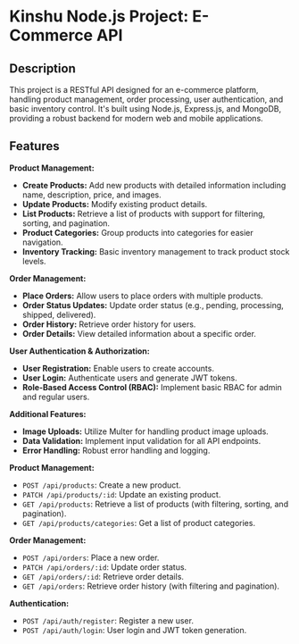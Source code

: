 # Kinshu Node.js Project: E-Commerce API

## Description

This project is a RESTful API designed for an e-commerce platform, handling product management, order processing, user authentication, and basic inventory control. It's built using Node.js, Express.js, and MongoDB, providing a robust backend for modern web and mobile applications.

## Features

**Product Management:**

* **Create Products:** Add new products with detailed information including name, description, price, and images.
* **Update Products:** Modify existing product details.
* **List Products:** Retrieve a list of products with support for filtering, sorting, and pagination.
* **Product Categories:** Group products into categories for easier navigation.
* **Inventory Tracking:** Basic inventory management to track product stock levels.

**Order Management:**

* **Place Orders:** Allow users to place orders with multiple products.
* **Order Status Updates:** Update order status (e.g., pending, processing, shipped, delivered).
* **Order History:** Retrieve order history for users.
* **Order Details:** View detailed information about a specific order.

**User Authentication & Authorization:**

* **User Registration:** Enable users to create accounts.
* **User Login:** Authenticate users and generate JWT tokens.
* **Role-Based Access Control (RBAC):** Implement basic RBAC for admin and regular users.

**Additional Features:**

* **Image Uploads:** Utilize Multer for handling product image uploads.
* **Data Validation:** Implement input validation for all API endpoints.
* **Error Handling:** Robust error handling and logging.

**Product Management:**

* `POST /api/products`: Create a new product.
* `PATCH /api/products/:id`: Update an existing product.
* `GET /api/products`: Retrieve a list of products (with filtering, sorting, and pagination).
* `GET /api/products/categories`: Get a list of product categories.

**Order Management:**

* `POST /api/orders`: Place a new order.
* `PATCH /api/orders/:id`: Update order status.
* `GET /api/orders/:id`: Retrieve order details.
* `GET /api/orders`: Retrieve order history (with filtering and pagination).

**Authentication:**

* `POST /api/auth/register`: Register a new user.
* `POST /api/auth/login`: User login and JWT token generation.
